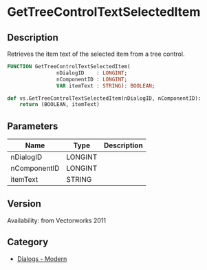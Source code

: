 # GetTreeControlTextSelectedItem

## Description
Retrieves the item text of the selected item from a tree control.

```pascal
FUNCTION GetTreeControlTextSelectedItem(
				nDialogID    : LONGINT;
				nComponentID : LONGINT;
				VAR itemText : STRING): BOOLEAN;
```

```python
def vs.GetTreeControlTextSelectedItem(nDialogID, nComponentID):
    return (BOOLEAN, itemText)
```

## Parameters
|Name|Type|Description|
|---|---|---|
|nDialogID|LONGINT|   |
|nComponentID|LONGINT|   |
|itemText|STRING|   |

## Version
Availability: from Vectorworks 2011

## Category
* [Dialogs - Modern](../Categories/Dialogs%20-%20Modern.md)
